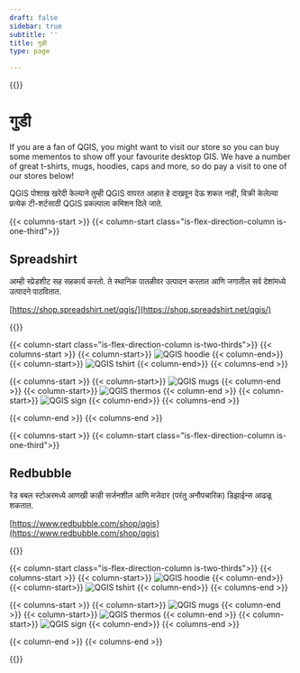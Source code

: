 ```yaml
---
draft: false
sidebar: true
subtitle: ''
title: गुडी
type: page

---
```

{{<content-start >}}

गुडी
=
If you are a fan of QGIS, you might want to visit our store so you can buy some mementos to show off your favourite desktop GIS. We have a number of great t-shirts, mugs, hoodies, caps and more, so do pay a visit to one of our stores below!

QGIS पोशाख खरेदी केल्याने तुम्ही QGIS वापरत आहात हे दाखवून देऊ शकत नाही, विक्री केलेल्या प्रत्येक टी-शर्टसाठी QGIS प्रकल्पाला कमिशन दिले जाते.

{{< columns-start >}} {{< column-start class="is-flex-direction-column is-one-third">}}
## Spreadshirt
आम्ही स्प्रेडशीट सह सहकार्य करतो. ते स्थानिक पातळीवर उत्पादन करतात आणि जगातील सर्व देशांमध्ये उत्पादने पाठवितात.

[https://shop.spreadshirt.net/qgis/](https://shop.spreadshirt.net/qgis/)

{{<column-end >}}

{{< column-start class="is-flex-direction-column is-two-thirds">}} {{< columns-start >}} {{< column-start>}} ![QGIS hoodie](img/hoodie.jpg) {{< column-end>}} {{< column-start>}} ![QGIS tshirt](img/qgis-heart-logo.jpg) {{< column-end>}} {{< columns-end >}}

{{< columns-start >}} {{< column-start>}} ![QGIS mugs](img/qgis-q-logo.jpg) {{< column-end >}} {{< column-start>}} ![QGIS thermos](img/thermos.jpg) {{< column-end >}} {{< column-start>}} ![QGIS sign](img/qgis-q.jpg) {{< column-end>}} {{< columns-end >}}

{{< column-end >}} {{< columns-end >}}

{{< columns-start >}} {{< column-start class="is-flex-direction-column is-one-third">}}
## Redbubble
रेड बबल स्टोअरमध्ये आणखी काही सर्जनशील आणि मजेदार (परंतु अनौपचारिक) डिझाईन्स आढळू शकतात.

[https://www.redbubble.com/shop/qgis](https://www.redbubble.com/shop/qgis)

{{<column-end >}}

{{< column-start class="is-flex-direction-column is-two-thirds">}} {{< columns-start >}} {{< column-start>}} ![QGIS hoodie](img/redbubble1.jpg) {{< column-end>}} {{< column-start>}} ![QGIS tshirt](img/redbubble2.jpg) {{< column-end>}} {{< columns-end >}}

{{< columns-start >}} {{< column-start>}} ![QGIS mugs](img/redbubble3.jpg) {{< column-end >}} {{< column-start>}} ![QGIS thermos](img/redbubble4.jpg) {{< column-end >}} {{< column-start>}} ![QGIS sign](img/redbubble5.jpg) {{< column-end>}} {{< columns-end >}}

{{< column-end >}} {{< columns-end >}}

{{<content-end >}}
